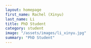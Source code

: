 ```yaml
---
layout: homepage
first_name: Rachel (Xinyu)
last_name: Li
title: PhD Student
category: student
image: "/assets/images/li_xinyu.jpg"
summary: "PhD Student"
---
```



